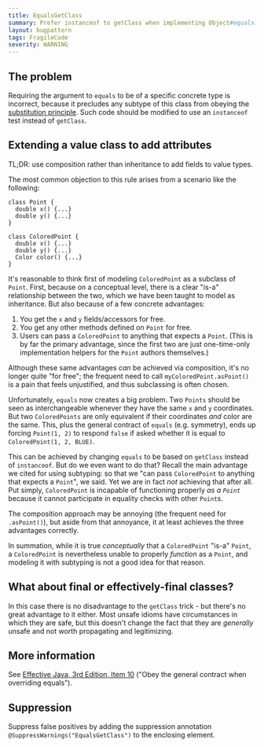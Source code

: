 ```yaml
---
title: EqualsGetClass
summary: Prefer instanceof to getClass when implementing Object#equals.
layout: bugpattern
tags: FragileCode
severity: WARNING
---
```


<!--
*** AUTO-GENERATED, DO NOT MODIFY ***
To make changes, edit the @BugPattern annotation or the explanation in docs/bugpattern.
-->


## The problem
Requiring the argument to `equals` to be of a specific concrete type is
incorrect, because it precludes any subtype of this class from obeying the
[substitution principle](https://en.wikipedia.org/wiki/Liskov_substitution_principle).
Such code should be modified to use an `instanceof` test instead of `getClass`.

## Extending a value class to add attributes

TL;DR: use composition rather than inheritance to add fields to value types.

The most common objection to this rule arises from a scenario like the
following:

```
class Point {
  double x() {...}
  double y() {...}
}

class ColoredPoint {
  double x() {...}
  double y() {...}
  Color color() {...}
}
```

It's reasonable to think first of modeling `ColoredPoint` as a subclass of
`Point`. First, because on a conceptual level, there is a clear "is-a"
relationship between the two, which we have been taught to model as inheritance.
But also because of a few concrete advantages:

1.  You get the `x` and `y` fields/accessors for free.
2.  You get any other methods defined on `Point` for free.
3.  Users can pass a `ColoredPoint` to anything that expects a `Point`. (This is
    by far the primary advantage, since the first two are just one-time-only
    implementation helpers for the `Point` authors themselves.)

Although these same advantages *can* be achieved via composition, it's no longer
quite "for free"; the frequent need to call `myColoredPoint.asPoint()` is a pain
that feels unjustified, and thus subclassing is often chosen.

Unfortunately, `equals` now creates a big problem. Two `Points` should be seen
as interchangeable whenever they have the same `x` and `y` coordinates. But two
`ColoredPoints` are only equivalent if their coordinates *and* color are the
same. This, plus the general contract of `equals` (e.g. symmetry), ends up
forcing `Point(1, 2)` to respond `false` if asked whether it is equal to
`ColoredPoint(1, 2, BLUE)`.

This can be achieved by changing `equals` to be based on `getClass` instead of
`instanceof`. But do we even want to do that? Recall the main advantage we cited
for using subtyping: so that we "can pass `ColoredPoint` to anything that
expects a `Point`", we said. Yet we are in fact *not* achieving that after all.
Put simply, `ColoredPoint` is incapable of functioning properly *as a `Point`*
because it cannot participate in equality checks with other `Point`s.

The composition approach may be annoying (the frequent need for `.asPoint()`),
but aside from that annoyance, it at least achieves the three advantages
correctly.

In summation, while it is true *conceptually* that a `ColoredPoint` "is-a"
`Point`, a `ColoredPoint` is nevertheless unable to properly *function* as a
`Point`, and modeling it with subtyping is not a good idea for that reason.

## What about final or effectively-final classes?

In this case there is no disadvantage to the `getClass` trick - but there's no
great advantage to it either. Most unsafe idioms have circumstances in which
they are safe, but this doesn't change the fact that they are *generally* unsafe
and not worth propagating and legitimizing.

## More information

See [Effective Java, 3rd Edition, Item 10][ej3e-10] ("Obey the general contract
when overriding equals").

[ej3e-10]: https://books.google.com/books?id=BIpDDwAAQBAJ

## Suppression
Suppress false positives by adding the suppression annotation `@SuppressWarnings("EqualsGetClass")` to the enclosing element.

